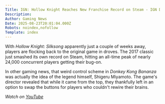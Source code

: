 ```yaml
---
Title: IGN: Hollow Knight Reaches New Franchise Record on Steam - IGN Daily Fix
Description: 
Author: Gaming News
Date: 2025-08-23T20:01:04.000Z
Robots: noindex,nofollow
Template: index
---
```

<p>With <em>Hollow Knight: Silksong</em> apparently just a couple of weeks away, players are flocking back to the original game in droves. The 2017 classic just smashed its own record on Steam, hitting an all-time peak of nearly 24,000 concurrent players getting their bug-on.</p>

<p>In other gaming news, that weird control scheme in <em>Donkey Kong Bananza</em> was actually the idea of the legend himself, Shigeru Miyamoto. The game's director revealed that while it came from the top, they thankfully left in an option to swap the buttons for players who couldn't rewire their brains.</p>

<p><em>Watch on <a href="https://www.youtube.com/watch?v=Bs54Z1YypYk" rel="noopener noreferrer">YouTube</a></em></p>

